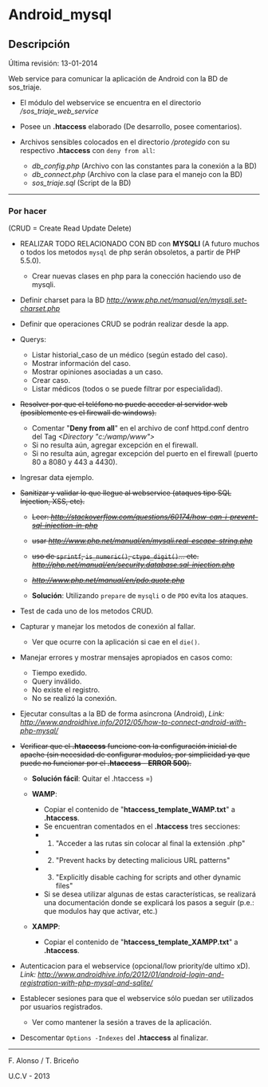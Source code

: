 # Android_mysql	

## Descripción

Última revisión: 13-01-2014

Web service para comunicar la aplicación de Android con la BD de sos_triaje.

* El módulo del webservice se encuentra en el directorio */sos_triaje_web_service*

* Posee un **.htaccess** elaborado (De desarrollo, posee comentarios).

* Archivos sensibles colocados en el directorio */protegido* con su respectivo **.htaccess** con `deny from all`:
	* *db_config.php* 	(Archivo con las constantes para la conexión a la BD)
	* *db_connect.php* 	(Archivo con la clase para el manejo con la BD)
	* *sos_triaje.sql* 	(Script de la BD)

----------

### Por hacer

(CRUD = Create Read Update Delete)

* REALIZAR TODO RELACIONADO CON BD con **MYSQLI** (A futuro muchos o todos los metodos `mysql` de php serán obsoletos, a partir de PHP 5.5.0).
	* Crear nuevas clases en php para la conección haciendo uso de mysqli.
	
* Definir charset para la BD *http://www.php.net/manual/en/mysqli.set-charset.php*
	
* Definir que operaciones CRUD se podrán realizar desde la app.

* Querys:
	* Listar historial_caso de un médico (según estado del caso).
	* Mostrar información del caso.
	* Mostrar opiniones asociadas a un caso.
	* Crear caso.
	* Listar médicos (todos o se puede filtrar por especialidad).

* ~~Resolver por que el teléfono no puede acceder al servidor web (posiblemente es el firewall de windows).~~
	* Comentar "**Deny from all**" en el archivo de conf httpd.conf dentro del Tag *<Directory "c:/wamp/www">*
	* Si no resulta aún, agregar excepción en el firewall.
	* Si no resulta aún, agregar excepción del puerto en el firewall (puerto 80 a 8080 y 443 a 4430).

* Ingresar data ejemplo.

* ~~Sanitizar y validar lo que llegue al webservice (ataques tipo SQL Injection, XSS, etc).~~
	* ~~Leer: *http://stackoverflow.com/questions/60174/how-can-i-prevent-sql-injection-in-php*~~
	* ~~usar *http://www.php.net/manual/en/mysqli.real-escape-string.php*~~
	* ~~uso de `sprintf`, `is_numeric()`, `ctype_digit()`... etc. *http://php.net/manual/en/security.database.sql-injection.php*~~
	* ~~*http://www.php.net/manual/en/pdo.quote.php*~~
	
	* **Solución**: Utilizando `prepare` de `mysqli` o de `PDO` evita los ataques. 

* Test de cada uno de los metodos CRUD.

* Capturar y manejar los metodos de conexión al fallar.
	* Ver que ocurre con la aplicación si cae en el `die()`.

* Manejar errores y mostrar mensajes apropiados en casos como:
	* Tiempo exedido.
	* Query inválido.
	* No existe el registro.
	* No se realizó la conexión.

* Ejecutar consultas a la BD de forma asincrona (Android), *Link: http://www.androidhive.info/2012/05/how-to-connect-android-with-php-mysql/*
	
* ~~Verificar que el **.htaccess** funcione con la configuración inicial de apache (sin necesidad de configurar modulos, por simplicidad ya que puede no funcionar por el **.htaccess** - **ERROR 500**).~~

	* **Solución fácil**: Quitar el .htaccess =)

	* **WAMP**:
		* Copiar el contenido de "**htaccess_template_WAMP.txt**" a **.htaccess**.
		* Se encuentran comentados en el **.htaccess** tres secciones:
		* 1) "Acceder a las rutas sin colocar al final la extensión .php"
		* 2) "Prevent hacks by detecting malicious URL patterns"
		* 3) "Explicitly disable caching for scripts and other dynamic files"
		* Si se desea utilizar algunas de estas características, se realizará una documentación donde se explicará los pasos a seguir (p.e.: que modulos hay que activar, etc.)
	
	* **XAMPP**:
		* Copiar el contenido de "**htaccess_template_XAMPP.txt**" a **.htaccess**.

* Autenticacion para el webservice (opcional/low priority/de ultimo xD). *Link: http://www.androidhive.info/2012/01/android-login-and-registration-with-php-mysql-and-sqlite/*

* Establecer sesiones para que el webservice sólo puedan ser utilizados por usuarios registrados.
	* Ver como mantener la sesión a traves de la aplicación.

* Descomentar `Options -Indexes` del **.htaccess** al finalizar.

----------

F. Alonso / T. Briceño

U.C.V - 2013
